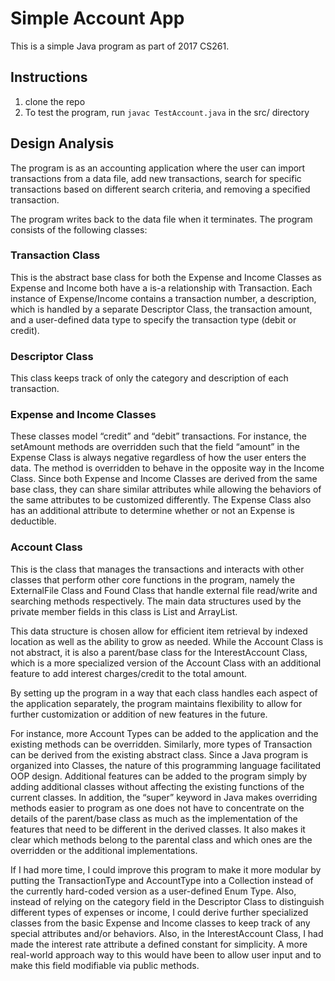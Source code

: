 # Simple Account App

This is a simple Java program as part of 2017 CS261.

## Instructions

1. clone the repo
2. To test the program, run `javac TestAccount.java` in the src/ directory

## Design Analysis

The program is as an accounting application where the user can import transactions from a data file, 
add new transactions, search for specific transactions based on different search criteria, and removing 
a specified transaction. 

The program writes back to the data file when it terminates. 
The program consists of the following classes:

### Transaction Class
This is the abstract base class for both the Expense and Income Classes as Expense and Income both have a is-a relationship with Transaction. Each instance of Expense/Income contains a transaction number, a description, which is handled by a separate Descriptor Class, the transaction amount, and a user-defined data type to specify the transaction type (debit or credit). 

### Descriptor Class
This class keeps track of only the category and description of each transaction.

### Expense and Income Classes 
These classes model “credit” and “debit” transactions. For instance, the setAmount methods are overridden such that the field “amount” in the Expense Class is always negative regardless of how the user enters the data. The method is overridden to behave in the opposite way in the Income Class. Since both Expense and Income Classes are derived from the same base class, they can share similar attributes while allowing the behaviors of the same attributes to be customized differently. The Expense Class also has an additional attribute to determine whether or not an Expense is deductible. 

### Account Class
This is the class that manages the transactions and interacts with other classes that perform other core functions in the program, 
namely the ExternalFile Class and Found Class that handle external file read/write and searching methods respectively. 
The main data structures used by the private member fields in this class is List and ArrayList. 

This data structure is chosen allow for efficient item retrieval by indexed location as well as the ability to grow as needed. 
While the Account Class is not abstract, it is also a parent/base class for the InterestAccount Class, which is a more specialized 
version of the Account Class with an additional feature to add interest charges/credit to the total amount.

By setting up the program in a way that each class handles each aspect of the application separately, the program maintains 
flexibility to allow for further customization or addition of new features in the future. 

For instance, more Account Types can be added to the application and the existing methods can be overridden. 
Similarly, more types of Transaction can be derived from the existing abstract class. 
Since a Java program is organized into Classes, the nature of this programming language facilitated OOP design. 
Additional features can be added to the program simply by adding additional classes without affecting the existing 
functions of the current classes. In addition, the “super” keyword in Java makes overriding methods easier to program as one does not have 
to concentrate on the details of the parent/base class as much as the implementation of the features that need to be different in the 
derived classes. It also makes it clear which methods belong to the parental class and which ones are the overridden or the additional implementations.

If I had more time, I could improve this program to make it more modular by putting the TransactionType and AccountType into a Collection instead of the currently hard-coded version as a user-defined Enum Type. Also, instead of relying on the category field in the Descriptor Class to distinguish different types of expenses or income, I could derive further specialized classes from the basic Expense and Income classes to keep track of any special attributes and/or behaviors. Also, in the InterestAccount Class, I had made the interest rate attribute a defined constant for simplicity. A more real-world approach way to this would have been to allow user input and to make this field modifiable via public methods. 
